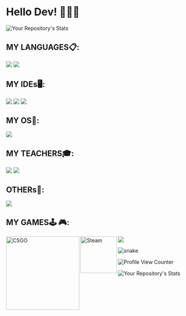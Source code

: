 # Hello Dev! 👋👋👋

![Your Repository's Stats](https://github-readme-stats.vercel.app/api?username=GabrielMendesdc&show_icons=true)


## MY LANGUAGES:clipboard::
![](https://img.shields.io/badge/Python-FFD43B?style=for-the-badge&logo=python&logoColor=darkgreen)
![](https://img.shields.io/badge/Django-092E20?style=for-the-badge&logo=django&logoColor=green)
## MY IDEs:desktop_computer::
![](https://img.shields.io/badge/Jupyter-F37626.svg?&style=for-the-badge&logo=Jupyter&logoColor=white)
![](https://img.shields.io/badge/conda-342B029.svg?&style=for-the-badge&logo=anaconda&logoColor=white)
![](https://img.shields.io/badge/pycharm-143?style=for-the-badge&logo=pycharm&logoColor=black&color=black&labelColor=green)

## MY OS:floppy_disk::
![](https://img.shields.io/badge/Windows-0078D6?style=for-the-badge&logo=windows&logoColor=white)

## MY TEACHERS:mortar_board::
![](https://img.shields.io/badge/Udemy-EC5252?style=for-the-badge&logo=Udemy&logoColor=white)
![](https://img.shields.io/badge/Duolingo-58CC02?style=for-the-badge&logo=Duolingo&logoColor=white)

## OTHERs:abacus::
![](https://img.shields.io/badge/Microsoft_Excel-217346?style=for-the-badge&logo=microsoft-excel&logoColor=white)

## MY GAMES:joystick:	:video_game::

<a target="_blank" href="https://steamcommunity.com/id/gbzinak/">
  <img align="left" alt="CSGO" width="200px" src="https://img.shields.io/badge/Counter_Strike-000000?style=for-the-badge&logo=counter-strike&logoColor=white" />
</a>

<a target="_blank" href="https://steamcommunity.com/id/gbzinak/">
  <img align="left" alt="Steam" width="100px" src="https://img.shields.io/badge/Steam-000000?style=for-the-badge&logo=steam&logoColor=white" />
</a>

![](https://img.shields.io/badge/Battle.net-148EFF?style=for-the-badge&logo=Battle.net&logoColor=white)  


![snake](https://github.com/GabrielMendesdc/GabrielMendesdc/blob/output/github-contribution-grid-snake.svg)


![Profile View Counter](https://komarev.com/ghpvc/?username=GabrielMendesdc)


![Your Repository's Stats](https://contrib.rocks/image?repo=GabrielMendesdc/phyton-automatization)
